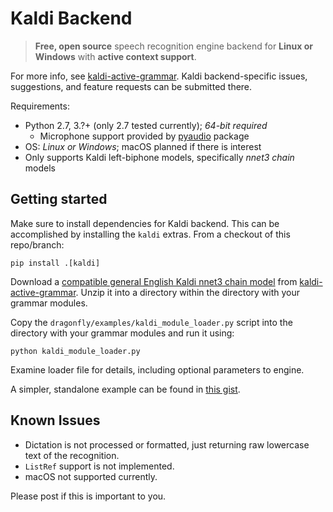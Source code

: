 # Kaldi Backend

> **Free, open source** speech recognition engine backend for **Linux or Windows** with **active context support**.

For more info, see [kaldi-active-grammar](https://github.com/daanzu/kaldi-active-grammar). Kaldi backend-specific issues, suggestions, and feature requests can be submitted there.

Requirements:
* Python 2.7, 3.?+ (only 2.7 tested currently); *64-bit required*
    * Microphone support provided by [pyaudio](https://pypi.org/project/PyAudio/) package
* OS: *Linux or Windows*; macOS planned if there is interest
* Only supports Kaldi left-biphone models, specifically *nnet3 chain* models

## Getting started

Make sure to install dependencies for Kaldi backend. This can be accomplished by installing the `kaldi` extras. From a checkout of this repo/branch:

```
pip install .[kaldi]
```

Download a [compatible general English Kaldi nnet3 chain model](https://github.com/daanzu/kaldi-active-grammar/releases/tag/v0.2.2) from [kaldi-active-grammar](https://github.com/daanzu/kaldi-active-grammar). Unzip it into a directory within the directory with your grammar modules.

Copy the `dragonfly/examples/kaldi_module_loader.py` script into the directory with your grammar modules and run it using:

```
python kaldi_module_loader.py
```

Examine loader file for details, including optional parameters to engine.

A simpler, standalone example can be found in [this gist](https://gist.github.com/daanzu/8bf5f14ed03552f8ab93c853e85de277).

## Known Issues

* Dictation is not processed or formatted, just returning raw lowercase text of the recognition.
* `ListRef` support is not implemented.
* macOS not supported currently.

Please post if this is important to you.
